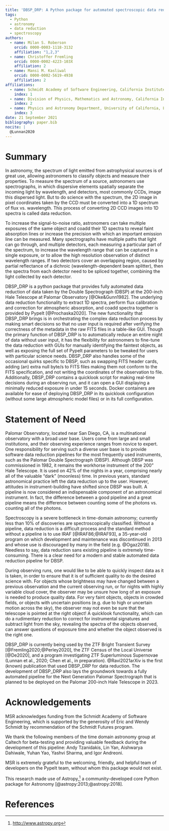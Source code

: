```yaml
---
title: 'DBSP_DRP: A Python package for automated spectroscopic data reduction of DBSP data'
tags:
  - Python
  - astronomy
  - data reduction
  - spectroscopy
authors:
  - name: Milan S. Roberson
    orcid: 0000-0003-1118-3132
    affiliation: "1,2,3"
  - name: Christoffer Fremling
    orcid: 0000-0002-4223-103X
    affiliation: 2
  - name: Mansi M. Kasliwal
    orcid: 0000-0002-5619-4938
    affiliation: 2
affiliations:
  - name: Schmidt Academy of Software Engineering, California Institute of Technology
    index: 1
  - name: Division of Physics, Mathematics and Astronomy, California Institute of Technology
    index: 2
  - name: Physics and Astronomy Department, University of California, Los Angeles[^1]
    index: 3
date: 21 September 2021
bibliography: paper.bib
nocite: |
  @Lunnan2020
---
```


[^1]: Present affiliation.

# Summary

<!--
A summary describing the high-level functionality and purpose of the software
for a diverse, non-specialist audience.
-->

In astronomy, the spectrum of light emitted from astrophysical sources is of
great use, allowing astronomers to classify objects and measure their
properties.
To measure the spectrum of a source, astronomers use spectrographs, in which
dispersive elements spatially separate the incoming light by wavelength, and
detectors, most commonly CCDs, image this dispersed light.
But to do science with the spectrum, the 2D image in pixel coordinates taken by
the CCD must be converted into a 1D spectrum of flux vs. wavelength.
This process of converting 2D CCD images into 1D spectra is called data
reduction.

To increase the signal-to-noise ratio, astronomers can take multiple exposures
of the same object and coadd their 1D spectra to reveal faint absorption lines
or increase the precision with which an important emission line can be measured.
Many spectrographs have multiple paths that light can go through, and multiple
detectors, each measuring a particular part of the spectrum, to increase the
wavelength range that can be captured in a single exposure, or to allow the
high resolution observation of distinct wavelength ranges.
If two detectors cover an overlapping region, caused by partial reflectance of
a dichroic (wavelength-dependent beam splitter), then the spectra from each
detector need to be spliced together, combining the light collected by each
detector.

DBSP_DRP is a python package that provides fully automated data reduction of
data taken by the Double Spectrograph (DBSP) at the 200-inch Hale Telescope at
Palomar Observatory [@Oke&Gunn1982].
The underlying data reduction functionality to extract 1D spectra, perform flux
calibration and correction for atmospheric absorption, and coadd spectra
together is provided by PypeIt [@Prochaska2020].
The new functionality that DBSP_DRP brings is in orchestrating the complex data
reduction process by making smart decisions so that no user input is required
after verifying the correctness of the metadata in the raw FITS files in a
table-like GUI.
Though the primary function of DBSP_DRP is to automatically reduce an entire
night of data without user input, it has the flexibility for astronomers to
fine-tune the data reduction with GUIs for manually identifying the faintest
objects, as well as exposing the full set of PypeIt parameters to be tweaked
for users with particular science needs.
DBSP_DRP also handles some of the occasional quirks specific to DBSP, such as
swapping FITS header cards, adding (an) extra null byte/s to FITS files making
them not conform to the FITS specification, and not writing the coordinates of
the observation to file.
Additionally, DBSP_DRP contains a quicklook script for making real-time
decisions during an observing run, and it can open a GUI displaying a minimally
reduced exposure in under 15 seconds.
Docker containers are available for ease of deploying DBSP_DRP in its quicklook
configuration (without some large atmospheric model files) or in its full
configuration.

# Statement of Need

<!--
A Statement of Need section that clearly illustrates the research purpose of
the software.
-->

Palomar Observatory, located near San Diego, CA, is a multinational observatory
with a broad user base.
Users come from large and small institutions, and their observing experience
ranges from novice to expert.
One responsibility for serving such a diverse user base is to provide software
data reduction pipelines for the most frequently used instruments, such as the
Palomar Double Spectrograph (DBSP).
Although DBSP was commissioned in 1982, it remains the workhorse instrument of
the 200” Hale Telescope.
It is used on 42% of the nights in a year, comprising nearly all of the
valuable “dark” (moonless) time.
In previous years, standard astronomical practice left the data reduction up to
the user.
However, attitudes in instrument-building have shifted since DBSP was built.
A pipeline is now considered an indispensable component of an astronomical
instrument.
In fact, the difference between a good pipeline and a great pipeline means the
difference between counting some of the photons vs. counting all of the photons.

Spectroscopy is a severe bottleneck in time-domain astronomy; currently less
than 10% of discoveries are spectroscopically classified.
Without a pipeline, data reduction is a difficult process and the standard
method without a pipeline is to use IRAF [@IRAF86;@IRAF93], a 35-year-old
program on which development and maintenance was discontinued in 2013 and whose
use is discouraged by many in the field (e.g. @Ogaz2018).
Needless to say, data reduction sans existing pipeline is extremely
time-consuming.
There is a clear need for a modern and stable automated data reduction pipeline
for DBSP.

During observing runs, one would like to be able to quickly inspect data as it
is taken, in order to ensure that it is of sufficient quality to do the desired
science with.
For objects whose brightness may have changed between a previous observation
and the current observing run, or for nights with highly variable cloud cover,
the observer may be unsure how long of an exposure is needed to produce quality
data.
For very faint objects, objects in crowded fields, or objects with uncertain
positions (e.g. due to high or uncertain motion across the sky), the observer
may not even be sure that the telescope is pointed at the right object!
A quicklook functionality, which can do a rudimentary reduction to correct for
instrumental signatures and subtract light from the sky, revealing the spectra
of the objects observed, can answer questions of exposure time and whether the
object observed is the right one.

DBSP_DRP is currently being used by the ZTF Bright Transient Survey
[@Fremling2020;@Perley2020], the ZTF Census of the Local Universe [@De2020],
and a program investigating ZTF Superluminous Supernovae
(Lunnan et al., 2020; Chen et al., in preparation).
@Ravi2021arXiv is the first (known) publication that used DBSP_DRP for data
reduction.
The development of DBSP_DRP also lays the groundwork towards a fully automated
pipeline for the Next Generation Palomar Spectrograph that is planned to be
deployed on the Palomar 200-inch Hale Telescope in 2023.

# Acknowledgements

MSR acknowledges funding from the Schmidt Academy of Software Engineering,
which is supported by the generosity of Eric and Wendy Schmidt by
recommendation of the Schmidt Futures program.

We thank the following members of the time domain astronomy group at Caltech
for beta-testing and providing valuable feedback during the development of this
pipeline: Andy Tzanidakis, Lin Yan, Aishwarya Dahiwale, Yuhan Yao, Yashvi
Sharma, and Igor Andreoni.

MSR is extremely grateful to the welcoming, friendly, and helpful team of
developers on the PypeIt team, without whom this package would not exist.

This research made use of Astropy,[^2] a community-developed core Python
package for Astronomy [@astropy:2013;@astropy:2018].

[^2]: http://www.astropy.org

# References

